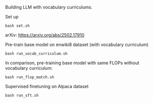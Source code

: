 Building LLM with vocabulary curriculums.

Set up 
```
bash set.sh
```

arXiv: https://arxiv.org/abs/2502.17910

Pre-train base model on enwiki8 dataset (with vocabulary curriculum) 
```
bash run_vocab_curriculum.sh
```

In comparison, pre-training base model with same FLOPs without vocabulary curriculum: 
```
bash run_flop_match.sh
```

Supervised finetuning on Alpaca dataset 
```
bash run_sft.sh
```

